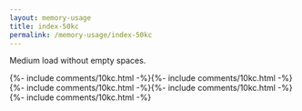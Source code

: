 ```yaml
---
layout: memory-usage
title: index-50kc
permalink: /memory-usage/index-50kc
---
```


Medium load without empty spaces.

<div class="comment-nodes fly">
  {%- include comments/10kc.html -%}{%- include comments/10kc.html -%}{%- include comments/10kc.html -%}{%- include comments/10kc.html -%}{%- include comments/10kc.html -%}
</div>